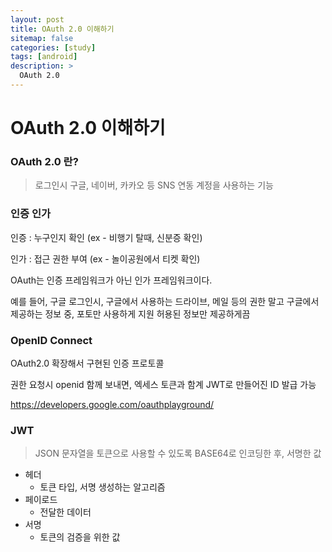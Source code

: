 ```yaml
---
layout: post
title: OAuth 2.0 이해하기
sitemap: false
categories: [study]
tags: [android]
description: >
  OAuth 2.0 
---
```


# OAuth 2.0 이해하기

### OAuth 2.0 란?
> 로그인시 구글, 네이버, 카카오 등 SNS 연동 계정을 사용하는 기능

### 인증 인가
인증 : 누구인지 확인 (ex - 비행기 탈때, 신분증 확인)

인가 : 접근 권한 부여 (ex - 놀이공원에서 티켓 확인)

OAuth는 인증 프레임워크가 아닌 인가 프레임워크이다. 

예를 들어, 
구글 로그인시, 구글에서 사용하는 드라이브, 메일 등의 권한 말고
구글에서 제공하는 정보 중, 포토만 사용하게 지원
허용된 정보만 제공하게끔 

### OpenID Connect 
OAuth2.0 확장해서 구현된 인증 프로토콜

권한 요청시 openid 함께 보내면, 엑세스 토큰과 함계 JWT로 만들어진 ID 발급 가능 

https://developers.google.com/oauthplayground/

### JWT 
> JSON 문자열을 토큰으로 사용할 수 있도록 BASE64로 인코딩한 후, 서명한 값

- 헤더
  - 토큰 타입, 서명 생성하는 알고리즘 
- 페이로드
  - 전달한 데이터
- 서명
  - 토큰의 검증을 위한 값